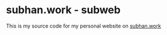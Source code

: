# subhan.work - subweb

This is my source code for my personal website on [subhan.work](https://subhan.work)
